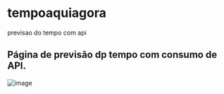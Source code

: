 # tempoaquiagora
previsao do tempo com api

<h2>Página de previsão dp tempo com consumo de API.</h2>

![image](https://user-images.githubusercontent.com/113471098/223117951-22f88bbb-fab1-4863-a6ab-9b7a95f326f8.png)

